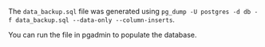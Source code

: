 The `data_backup.sql` file was generated using `pg_dump -U postgres -d db -f data_backup.sql --data-only --column-inserts`.

You can run the file in pgadmin to populate the database. 